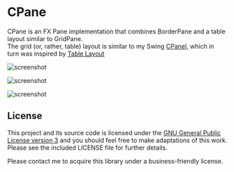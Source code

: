 # CPane

CPane is an FX Pane implementation that combines BorderPane and a table layout similar to GridPane.  
The grid (or, rather, table) layout is similar to my Swing
[CPanel](https://github.com/andy-goryachev/PasswordSafe/blob/master/src/goryachev/common/ui/CPanel.java), 
which in turn was inspired by 
[Table Layout](http://www.clearthought.info/)

![screenshot](https://github.com/andy-goryachev/FxDock/blob/master/screenshots/2016-0521-125006-709.png)

![screenshot](https://raw.githubusercontent.com/andy-goryachev/FxDock/master/screenshots/2016-0611-152216-581.png)

![screenshot](https://github.com/andy-goryachev/FxDock/blob/master/screenshots/2016-0611-152216-581.png)

## License

This project and its source code is licensed under the [GNU General Public License version 3](https://www.gnu.org/licenses/gpl-3.0.en.html) and you should feel free to make adaptations of this work. Please see the included LICENSE file for further details.

Please contact me to acquire this library under a business-friendly license.


